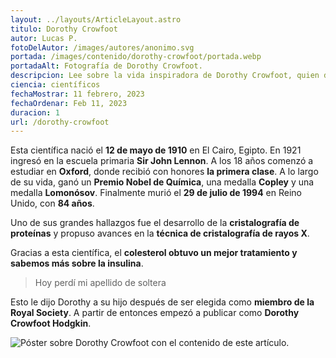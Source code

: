 ```yaml
---
layout: ../layouts/ArticleLayout.astro
titulo: Dorothy Crowfoot
autor: Lucas P.
fotoDelAutor: /images/autores/anonimo.svg
portada: /images/contenido/dorothy-crowfoot/portada.webp
portadaAlt: Fotografía de Dorothy Crowfoot.
descripcion: Lee sobre la vida inspiradora de Dorothy Crowfoot, quien dedicó su vida a la Química, logrando grandes hallazgos.
ciencia: científicos
fechaMostrar: 11 febrero, 2023
fechaOrdenar: Feb 11, 2023
duracion: 1
url: /dorothy-crowfoot
---
```


Esta científica nació el **12 de mayo de 1910** en El Cairo, Egipto. En 1921 ingresó en la escuela primaria **Sir John Lennon**. A los 18 años comenzó a estudiar en **Oxford**, donde recibió con honores **la primera clase**. A lo largo de su vida, ganó un **Premio Nobel de Química**, una medalla **Copley** y una medalla **Lomonósov**. Finalmente murió el **29 de julio de 1994** en Reino Unido, con **84 años**.

Uno de sus grandes hallazgos fue el desarrollo de la **cristalografía de proteínas** y propuso avances en la **técnica de cristalografía de rayos X**.

Gracias a esta científica, el **colesterol obtuvo un mejor tratamiento y sabemos más sobre la insulina**.

> Hoy perdí mi apellido de soltera

Esto le dijo Dorothy a su hijo después de ser elegida como **miembro de la Royal Society**. A partir de entonces empezó a publicar como **Dorothy Crowfoot Hodgkin**.

![Póster sobre Dorothy Crowfoot con el contenido de este artículo.](/images/contenido/dorothy-crowfoot/poster.webp)
